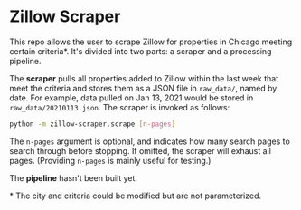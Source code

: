 # Zillow Scraper


This repo allows the user to scrape Zillow for properties in Chicago meeting certain criteria\*.
It's divided into two parts: a scraper and a processing pipeline.

The **scraper** pulls all properties added to Zillow within the last week that meet the criteria and stores them as a JSON file in `raw_data/`, named by date.
For example, data pulled on Jan 13, 2021 would be stored in `raw_data/20210113.json`.
The scraper is invoked as follows:
```bash
python -m zillow-scraper.scrape [n-pages]
```
The `n-pages` argument is optional, and indicates how many search pages to search through before stopping.
If omitted, the scraper will exhaust all pages.
(Providing `n-pages` is mainly useful for testing.)

The **pipeline** hasn't been built yet.


\* The city and criteria could be modified but are not parameterized.
